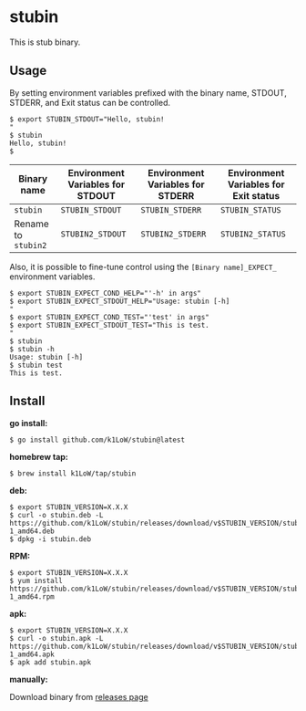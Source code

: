 # stubin

This is stub binary.

## Usage

By setting environment variables prefixed with the binary name, STDOUT, STDERR, and Exit status can be controlled.

```console
$ export STUBIN_STDOUT="Hello, stubin!
"
$ stubin
Hello, stubin!
$
```

| Binary name | Environment Variables for STDOUT | Environment Variables for STDERR | Environment Variables for Exit status |
| --- | --- | --- | --- |
| `stubin` | `STUBIN_STDOUT` | `STUBIN_STDERR` | `STUBIN_STATUS` |
| Rename to `stubin2` | `STUBIN2_STDOUT` | `STUBIN2_STDERR` | `STUBIN2_STATUS` |

Also, it is possible to fine-tune control using the `[Binary name]_EXPECT_` environment variables.

```console
$ export STUBIN_EXPECT_COND_HELP="'-h' in args"
$ export STUBIN_EXPECT_STDOUT_HELP="Usage: stubin [-h]
"
$ export STUBIN_EXPECT_COND_TEST="'test' in args"
$ export STUBIN_EXPECT_STDOUT_TEST="This is test.
"
$ stubin
$ stubin -h
Usage: stubin [-h]
$ stubin test
This is test.
```

## Install

**go install:**

```console
$ go install github.com/k1LoW/stubin@latest
```

**homebrew tap:**

```console
$ brew install k1LoW/tap/stubin
```

**deb:**

``` console
$ export STUBIN_VERSION=X.X.X
$ curl -o stubin.deb -L https://github.com/k1LoW/stubin/releases/download/v$STUBIN_VERSION/stubin_$STUBIN_VERSION-1_amd64.deb
$ dpkg -i stubin.deb
```

**RPM:**

``` console
$ export STUBIN_VERSION=X.X.X
$ yum install https://github.com/k1LoW/stubin/releases/download/v$STUBIN_VERSION/stubin_$STUBIN_VERSION-1_amd64.rpm
```

**apk:**

``` console
$ export STUBIN_VERSION=X.X.X
$ curl -o stubin.apk -L https://github.com/k1LoW/stubin/releases/download/v$STUBIN_VERSION/stubin_$STUBIN_VERSION-1_amd64.apk
$ apk add stubin.apk
```

**manually:**

Download binary from [releases page](https://github.com/k1LoW/runn/releases)


